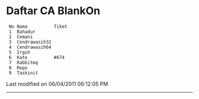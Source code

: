 # Daftar CA BlankOn

     No Nama          Tiket
     1  Bahadur
     2  Cemani
     3  Cendrawasih32
     4  Cendrawasih64
     5  Irgsh
     6  Kate          #674
     7  Rabbitmq
     8  Repo
     9  Taskinit

Last modified on 06/04/2011 06:12:05 PM

---
 
